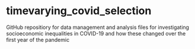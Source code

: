 # timevarying_covid_selection

GitHub repositiory for data management and analysis files for investigating socioeconomic inequalities in COVID-19 and how these changed over the first year of the pandemic
